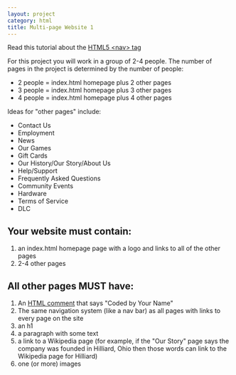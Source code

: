 ```yaml
---
layout: project
category: html
title: Multi-page Website 1
---
```


Read this tutorial about the [HTML5 \<nav\> tag](https://www.w3schools.com/tags/tag_nav.asp)

For this project you will work in a group of 2-4 people. The number of pages in the project is determined by the number of people:
  - 2 people = index.html homepage plus 2 other pages
  - 3 people = index.html homepage plus 3 other pages
  - 4 people = index.html homepage plus 4 other pages

Ideas for "other pages" include:

- Contact Us
- Employment
- News
- Our Games
- Gift Cards
- Our History/Our Story/About Us
- Help/Support
- Frequently Asked Questions
- Community Events
- Hardware
- Terms of Service
- DLC

## Your website must contain:
  1.  an index.html homepage page with a logo and links to all of the other pages
  1.  2-4 other pages

## All other pages MUST have:
  1. An [HTML comment](https://www.w3schools.com/html/html_comments.asp) that says "Coded by Your Name"
  1. The same navigation system (like a nav bar) as all pages with links to every page on the site
  1. an h1
  1. a paragraph with some text
  1. a link to a Wikipedia page (for example, if the "Our Story" page says the company was founded in Hilliard, Ohio then those words can link to the Wikipedia page for Hilliard)
  1. one (or more) images
